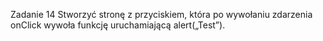 Zadanie 14
Stworzyć stronę z przyciskiem, 
która po wywołaniu zdarzenia onClick 
wywoła funkcję uruchamiającą alert(„Test”).
